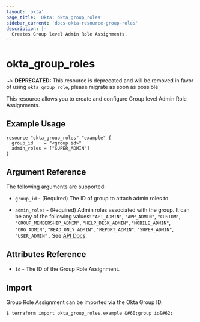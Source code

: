 ```yaml
---
layout: 'okta'
page_title: 'Okta: okta_group_roles'
sidebar_current: 'docs-okta-resource-group-roles'
description: |-
  Creates Group level Admin Role Assignments.
---
```


# okta_group_roles

~> **DEPRECATED:** This resource is deprecated and will be removed in favor of using `okta_group_role`, please migrate as soon as possible

This resource allows you to create and configure Group level Admin Role Assignments.

## Example Usage

```hcl
resource "okta_group_roles" "example" {
  group_id    = "<group id>"
  admin_roles = ["SUPER_ADMIN"]
}
```

## Argument Reference

The following arguments are supported:

- `group_id` - (Required) The ID of group to attach admin roles to.

- `admin_roles` - (Required) Admin roles associated with the group. It can be any of the following values:
  `"API_ADMIN"`,
  `"APP_ADMIN"`,
  `"CUSTOM"`,
  `"GROUP_MEMBERSHIP_ADMIN"`,
  `"HELP_DESK_ADMIN"`,
  `"MOBILE_ADMIN"`,
  `"ORG_ADMIN"`,
  `"READ_ONLY_ADMIN"`,
  `"REPORT_ADMIN"`,
  `"SUPER_ADMIN"`,
  `"USER_ADMIN"`
  . See [API Docs](https://developer.okta.com/docs/reference/api/roles/#role-types).

## Attributes Reference

- `id` - The ID of the Group Role Assignment.

## Import

Group Role Assignment can be imported via the Okta Group ID.

```
$ terraform import okta_group_roles.example &#60;group id&#62;
```
